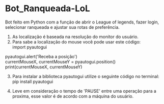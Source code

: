 # Bot_Ranqueada-LoL
Bot feito em Python com a função de abrir o League of legends, fazer login, selecionar ranqueada e ajustar sua rotas de preferência.

1) As localização é baseada na resolução do monitor do usuário.
2) Para sabe a localização do mouse você pode usar este código:<br>
  import pyautogui<br>

  pyautogui.alert('Receba a posição') <br>
  currentMouseX, currentMouseY = pyautogui.position()<br>
  print(currentMouseX, currentMouseY)<br>
  
3) Para instalar a biblioteca pyautogui utilize o seguinte código no terminal:
  pip install pyautogui
  
4) Leve em consideração o tempo de 'PAUSE' entre uma operação para a proxima, esse valor é de acordo com a máquina do usuário.  
